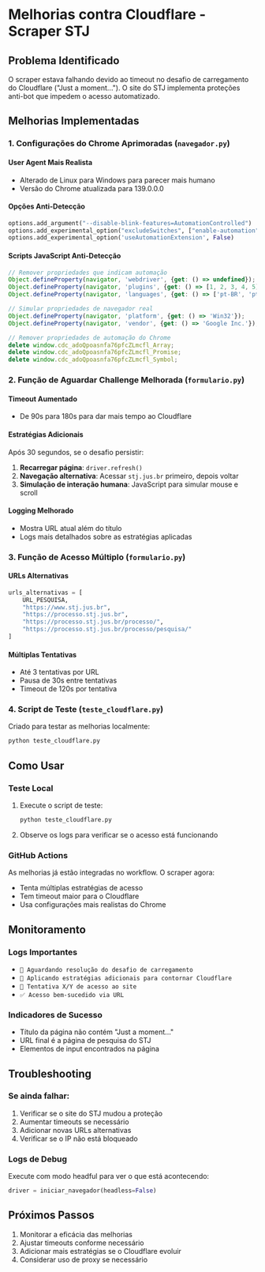 # Melhorias contra Cloudflare - Scraper STJ

## Problema Identificado

O scraper estava falhando devido ao timeout no desafio de carregamento do Cloudflare ("Just a moment..."). O site do STJ implementa proteções anti-bot que impedem o acesso automatizado.

## Melhorias Implementadas

### 1. Configurações do Chrome Aprimoradas (`navegador.py`)

#### User Agent Mais Realista
- Alterado de Linux para Windows para parecer mais humano
- Versão do Chrome atualizada para 139.0.0.0

#### Opções Anti-Detecção
```python
options.add_argument("--disable-blink-features=AutomationControlled")
options.add_experimental_option("excludeSwitches", ["enable-automation"])
options.add_experimental_option('useAutomationExtension', False)
```

#### Scripts JavaScript Anti-Detecção
```javascript
// Remover propriedades que indicam automação
Object.defineProperty(navigator, 'webdriver', {get: () => undefined});
Object.defineProperty(navigator, 'plugins', {get: () => [1, 2, 3, 4, 5]});
Object.defineProperty(navigator, 'languages', {get: () => ['pt-BR', 'pt', 'en']});

// Simular propriedades de navegador real
Object.defineProperty(navigator, 'platform', {get: () => 'Win32'});
Object.defineProperty(navigator, 'vendor', {get: () => 'Google Inc.'});

// Remover propriedades de automação do Chrome
delete window.cdc_adoQpoasnfa76pfcZLmcfl_Array;
delete window.cdc_adoQpoasnfa76pfcZLmcfl_Promise;
delete window.cdc_adoQpoasnfa76pfcZLmcfl_Symbol;
```

### 2. Função de Aguardar Challenge Melhorada (`formulario.py`)

#### Timeout Aumentado
- De 90s para 180s para dar mais tempo ao Cloudflare

#### Estratégias Adicionais
Após 30 segundos, se o desafio persistir:
1. **Recarregar página**: `driver.refresh()`
2. **Navegação alternativa**: Acessar `stj.jus.br` primeiro, depois voltar
3. **Simulação de interação humana**: JavaScript para simular mouse e scroll

#### Logging Melhorado
- Mostra URL atual além do título
- Logs mais detalhados sobre as estratégias aplicadas

### 3. Função de Acesso Múltiplo (`formulario.py`)

#### URLs Alternativas
```python
urls_alternativas = [
    URL_PESQUISA,
    "https://www.stj.jus.br",
    "https://processo.stj.jus.br",
    "https://processo.stj.jus.br/processo/",
    "https://processo.stj.jus.br/processo/pesquisa/"
]
```

#### Múltiplas Tentativas
- Até 3 tentativas por URL
- Pausa de 30s entre tentativas
- Timeout de 120s por tentativa

### 4. Script de Teste (`teste_cloudflare.py`)

Criado para testar as melhorias localmente:
```bash
python teste_cloudflare.py
```

## Como Usar

### Teste Local
1. Execute o script de teste:
   ```bash
   python teste_cloudflare.py
   ```

2. Observe os logs para verificar se o acesso está funcionando

### GitHub Actions
As melhorias já estão integradas no workflow. O scraper agora:
- Tenta múltiplas estratégias de acesso
- Tem timeout maior para o Cloudflare
- Usa configurações mais realistas do Chrome

## Monitoramento

### Logs Importantes
- `🔄 Aguardando resolução do desafio de carregamento`
- `🔧 Aplicando estratégias adicionais para contornar Cloudflare`
- `🔄 Tentativa X/Y de acesso ao site`
- `✅ Acesso bem-sucedido via URL`

### Indicadores de Sucesso
- Título da página não contém "Just a moment..."
- URL final é a página de pesquisa do STJ
- Elementos de input encontrados na página

## Troubleshooting

### Se ainda falhar:
1. Verificar se o site do STJ mudou a proteção
2. Aumentar timeouts se necessário
3. Adicionar novas URLs alternativas
4. Verificar se o IP não está bloqueado

### Logs de Debug
Execute com modo headful para ver o que está acontecendo:
```python
driver = iniciar_navegador(headless=False)
```

## Próximos Passos

1. Monitorar a eficácia das melhorias
2. Ajustar timeouts conforme necessário
3. Adicionar mais estratégias se o Cloudflare evoluir
4. Considerar uso de proxy se necessário
